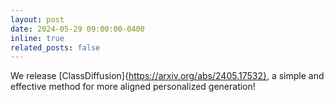 ```yaml
---
layout: post
date: 2024-05-29 09:00:00-0400
inline: true
related_posts: false
---
```


We release [ClassDiffusion]{https://arxiv.org/abs/2405.17532}, a simple and effective method for more aligned personalized generation!
